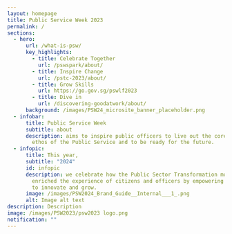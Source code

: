 ```yaml
---
layout: homepage
title: Public Service Week 2023
permalink: /
sections:
  - hero:
      url: /what-is-psw/
      key_highlights:
        - title: Celebrate Together
          url: /pswspark/about/
        - title: Inspire Change
          url: /pstc-2023/about/
        - title: Grow Skills
          url: https://go.gov.sg/pswlf2023
        - title: Dive in
          url: /discovering-goodatwork/about/
      background: /images/PSW24_microsite_banner_placeholder.png
  - infobar:
      title: Public Service Week
      subtitle: about
      description: aims to inspire public officers to live out the core values and
        ethos of the Public Service and to be ready for the future.
  - infopic:
      title: This year,
      subtitle: "2024"
      id: infopic
      description: we celebrate how the Public Sector Transformation movement has
        enriched the experience of citizens and officers by empowering officers
        to innovate and grow.
      image: /images/PSW2024_Brand_Guide__Internal___1_.png
      alt: Image alt text
description: Description
image: /images/PSW2023/psw2023 logo.png
notification: ""
---
```

